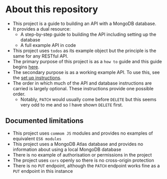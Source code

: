 # About this repository

- This project is a guide to building an API with a MongoDB database.
- It provides a dual resource:
  - A step-by-step guide to building the API including setting up the database
  - A full example API in code
- This project uses `todos` as its example object but the principle is the same for any RESTful API.
- The primary purpose of this project is as a `how to` guide and this guide begins [here](1a_setUp_mongoDbDatabase.md).
- The secondary purpose is as a working example API. To use this, see the [set up instructions](7b_misc_runningThisApi.md).
- The order in which much of the API and database instructions are carried is largely optional. These instructions provide one possible order.
  - Notably, `PATCH` would usually come before `DELETE` but this seems very odd to me and so I have shown `DELETE` first.

## Documented limitations

- This project uses `commom JS` modules and provides no examples of equivalent `ES6 modules`
- This project uses a MongoDB Atlas database and provides no information about using a local MongoDB database
- There is no example of authorisation or permissions in the project
- The project uses `cors` openly so there is no cross-origin protection
- There is no `PUT` endpoint, although the `PATCH` endpoint works fine as a `PUT` endpoint in this instance